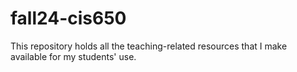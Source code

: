 # fall24-cis650
This repository holds all the teaching-related resources that I make available for my students' use.   
